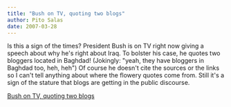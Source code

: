 ```yaml
---
title: "Bush on TV, quoting two blogs"
author: Pito Salas
date: 2007-03-28
---
```




Is this a sign of the times? President Bush is on TV right now giving a speech
about why he's right about Iraq. To bolster his case, he quotes two bloggers
located in Baghdad! (Jokingly: "yeah, they have bloggers in Baghdad too, heh,
heh") Of course he doesn't cite the sources or the links so I can't tell
anything about where the flowery quotes come from. Still it's a sign of the
stature that blogs are getting in the public discourse.


[Bush on TV, quoting two blogs](None)

